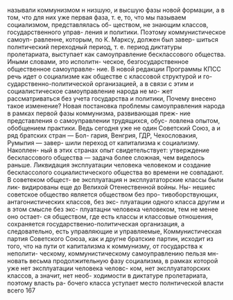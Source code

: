 называли коммунизмом н низшую, и высшую фазы новой
формации, а в том, что для них уже первая фаза, т. е,
то, что мы пазываем социализмом, представлялась об-
ществом, не знающим классов, государственного управ-
ления и политики. Поэтому коммунистическое самоуп-
равленне, которым, по К. Марксу, должен был завер-
шиться полнтический переходный период, т. е. период
диктатуры пролетариата, выступает как самоуправление
бесклассового общества. Иными словами, это исполитн-
ческое, безгосударственное общественное самоуправле-
ние. В новой редакции Программы КПСС речь идет о
социализме как обществе с классовой структурой и го-
сударственно-политической организацией, а в связи с
этим и социалистическое самоуправление народа не мо-
жет рассматриваться без учета государства и политики,
Почему внесено такое изменение?
Новая постановка проблемы самоуправления народа
в рамках первой фазы коммунизма, развивающая преж-
ние представления о самоуправлении трудящихся, обус-
ловлена опытом, обобщением практики. Ведь сегодня уже
не один Советский Союз, а и ряд братских стран — Бол-
гария, Венгрия, ГДР, Чехословакия, Румыпия — завер-
шили переход от капитализма к социализму. Накоплен-
ный в этих странах опыт свидетельствует: утверждение
бесклассового общества — задача более сложная, чем
виделось раньше. Ликвидация эксплуатации человека
человеком и создание бесклассолого социалистического
общества во времени не совпадают. В советеком общест-
ве эксплуатация н эксплуататорские классы были лик-
видированы еще до Велихой Отенественной войны. Ны-
нешиес советское общество является обществом без про-
тивоборствующих, антагонистических классов, без экс-
плуатации одного класса другим и в этом смысле без экс-
плуатацни человека человеком, тем не менее оно остает-
ся обществом, где есть классы и классовые отношения,
сохраняется государственио-политическая организация, а
следовательно, есть управляющие и управляемые,
Коммунистическая партия Советского Союза, как и
другне братские партин, исходит из того, что на пути от
капитализма к коммунизму, от государства к неполити-
ческому, коммунистическому самоуправлению пельзя мн-
новать весьма продолжительную фазу социализма, в
рамках которой уже нет эксплуатации человека человс-
ком, нет эксллуататорских классов, а значит, нет необ-
ходимости в диктатуре пролетариата, поэтому власть ра-
бочего класса уступает место полнтической власти всего
167
